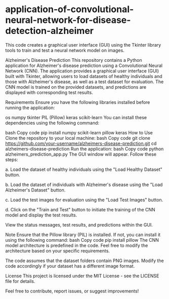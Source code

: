 # application-of-convolutional-neural-network-for-disease-detection-alzheimer
This code creates a graphical user interface (GUI) using the Tkinter library tools to train and test a neural network model on images.


Alzheimer's Disease Prediction
This repository contains a Python application for Alzheimer's disease prediction using a Convolutional Neural Network (CNN). The application provides a graphical user interface (GUI) built with Tkinter, allowing users to load datasets of healthy individuals and those with Alzheimer's disease, as well as a test dataset for evaluation. The CNN model is trained on the provided datasets, and predictions are displayed with corresponding test results.

Requirements
Ensure you have the following libraries installed before running the application:

os
numpy
tkinter
PIL (Pillow)
keras
scikit-learn
You can install these dependencies using the following command:

bash
Copy code
pip install numpy scikit-learn pillow keras
How to Use
Clone the repository to your local machine:
bash
Copy code
git clone https://github.com/your-username/alzheimers-disease-prediction.git
cd alzheimers-disease-prediction
Run the application:
bash
Copy code
python alzheimers_prediction_app.py
The GUI window will appear. Follow these steps:

a. Load the dataset of healthy individuals using the "Load Healthy Dataset" button.

b. Load the dataset of individuals with Alzheimer's disease using the "Load Alzheimer's Dataset" button.

c. Load the test images for evaluation using the "Load Test Images" button.

d. Click on the "Train and Test" button to initiate the training of the CNN model and display the test results.

View the status messages, test results, and predictions within the GUI.

Note
Ensure that the Pillow library (PIL) is installed. If not, you can install it using the following command:
bash
Copy code
pip install pillow
The CNN model architecture is predefined in the code. Feel free to modify the architecture based on your specific requirements.

The code assumes that the dataset folders contain PNG images. Modify the code accordingly if your dataset has a different image format.

License
This project is licensed under the MIT License - see the LICENSE file for details.

Feel free to contribute, report issues, or suggest improvements!

